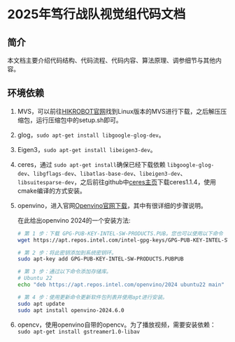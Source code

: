 # 2025年笃行战队视觉组代码文档

## 简介

本文档主要介绍代码结构、代码流程、代码内容、算法原理、调参细节与其他内容。

## 环境依赖

1. MVS，可以前往[HIKROBOT官网](https://www.hikrobotics.com/cn/machinevision/service/download?module=0)找到Linux版本的MVS进行下载，之后解压压缩包，运行压缩包中的setup.sh即可。
2. glog，`sudo apt-get install libgoogle-glog-dev`。
3. Eigen3，`sudo apt-get install libeigen3-dev`。
4. ceres，通过 `sudo apt-get install`确保已经下载依赖 `libgoogle-glog-dev`、`libgflags-dev`、`libatlas-base-dev`、`libeigen3-dev`、`libsuitesparse-dev`，之后前往github中[ceres主页](https://github.com/ceres-solver/ceres-solver/tags)下载ceres1.1.4，使用cmake编译的方式安装。
5. openvino，进入官网[Openvino官网下载](https://www.intel.cn/content/www/cn/zh/developer/tools/openvino-toolkit/download.html)，其中有很详细的步骤说明。
    
    在此给出openvino 2024的一个安装方法:
    ```bash
    # 第 1 步：下载 GPG-PUB-KEY-INTEL-SW-PRODUCTS.PUB。您也可以使用以下命令
    wget https://apt.repos.intel.com/intel-gpg-keys/GPG-PUB-KEY-INTEL-SW-PRODUCTS.PUB
    ```
    ```bash
    # 第 2 步：将此密钥添加到系统密钥环。
    sudo apt-key add GPG-PUB-KEY-INTEL-SW-PRODUCTS.PUBPUB
    ```
    ```bash
    # 第 3 步：通过以下命令添加存储库。
    # Ubuntu 22
    echo "deb https://apt.repos.intel.com/openvino/2024 ubuntu22 main" | sudo tee /etc/apt/sources.list.d/intel-openvino-2024.list
    ```
    ```bash
    # 第 4 步：使用更新命令更新软件包列表并使用apt进行安装。
    sudo apt update
    sudo apt install openvino-2024.6.0
    ```

6. opencv，使用openvino自带的opencv。为了播放视频，需要安装依赖：`sudo apt-get install gstreamer1.0-libav`

